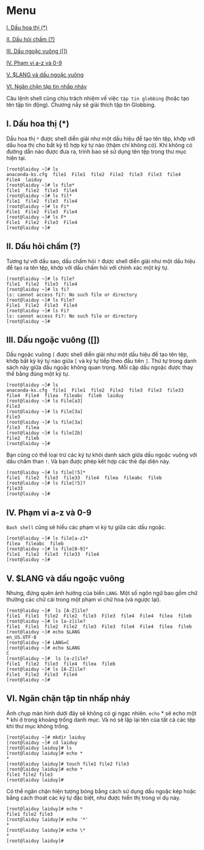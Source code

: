 # Menu
[I. Dấu hoa thị (*)](#dau_hoa_thi)

[II. Dấu hỏi chấm (?)](#dau_hoi_cham)

[III. Dấu ngoặc vuông ([])](#dau_ngoac_vuong)

[IV. Phạm vi a-z và 0-9](#pham_vi)

[V. $LANG và dấu ngoặc vuông](#LANG_va_dau_ngoac_vuong)

[VI. Ngăn chặn tập tin nhấp nháy](#ngan_chan_tap_tin_nhap_nhay)


Câu lệnh shell cũng chịu trách nhiệm về việc `tập tin globbing` (hoặc tạo tên tập tin động). Chương nầy sẽ giải thích tập tin Globbing.

<a name="dau_hoa_thi"></a>

## I. Dấu hoa thị (*)
Dấu hoa thị `*` được shell diễn giải như một dấu hiệu để tạo tên tệp, khớp với dấu hoa thị cho bất kỳ tổ hợp ký tự nào (thậm chí không có). Khi không có đường dẫn nào được đưa ra, trình bao sẽ sử dụng tên tệp trong thư mục hiện tại.
```
[root@laiduy ~]# ls
anaconda-ks.cfg  file1  File1  file2  File2  file3  File3  file4  File4  laiduy
[root@laiduy ~]# ls file*
file1  file2  file3  file4
[root@laiduy ~]# ls fil*
file1  file2  file3  file4
[root@laiduy ~]# ls Fi*
File1  File2  File3  File4
[root@laiduy ~]# ls F*
File1  File2  File3  File4
[root@laiduy ~]#
```

<a name="dau_hoi_cham"></a>

## II. Dấu hỏi chấm (?)
Tương tự với dấu sao, dấu chấm hỏi `?` được shell diễn giải như một dấu hiệu để tạo ra tên tệp, khớp với dấu chấm hỏi với chính xác một ký tự.
```
[root@laiduy ~]# ls file?
file1  file2  file3  file4
[root@laiduy ~]# ls fi?
ls: cannot access fi?: No such file or directory
[root@laiduy ~]# ls File?
File1  File2  File3  File4
[root@laiduy ~]# ls Fi?
ls: cannot access Fi?: No such file or directory
[root@laiduy ~]#
```

<a name="dau_ngoac_vuong"></a>

## III. Dấu ngoặc vuông ([])
Dấu ngoặc vuông `[` được shell diễn giải như một dấu hiệu để tạo tên tệp, khớp bất kỳ ký tự nào giữa `[` và ký tự tiếp theo đầu tiên `]`. Thứ tự trong danh sách này giữa dấu ngoặc không quan trọng. Mỗi cặp dấu ngoặc được thay thế bằng đúng một ký tự.
```
[root@laiduy ~]# ls
anaconda-ks.cfg  file1  File1  file2  File2  file3  File3  file33  file4  File4  filea  fileabc  fileb  laiduy
[root@laiduy ~]# ls File[a3]
File3
[root@laiduy ~]# ls File[3a]
File3
[root@laiduy ~]# ls file[3a]
file3  filea
[root@laiduy ~]# ls file[2b]
file2  fileb
[root@laiduy ~]#
```

Bạn cũng có thể loại trừ các ký tự khỏi danh sách giữa dấu ngoặc vuông với dấu chấm than `!`. Và bạn được phép kết hợp các thẻ đại diện này.
```
[root@laiduy ~]# ls file[!5]*
file1  file2  file3  file33  file4  filea  fileabc  fileb
[root@laiduy ~]# ls file[!5]?
file33
[root@laiduy ~]#
```

<a name="pham_vi"></a>

## IV. Phạm vi a-z và 0-9
`Bash shell` cũng sẽ hiểu các phạm vi ký tự giữa các dấu ngoặc.
```
[root@laiduy ~]# ls file[a-z]*
filea  fileabc  fileb
[root@laiduy ~]# ls file[0-9]*
file1  file2  file3  file33  file4
[root@laiduy ~]#
```

<a name="LANG_va_dau_ngoac_vuong"></a>

## V. $LANG và dấu ngoặc vuông
Nhưng, đừng quên ảnh hưởng của biến `LANG`. Một số ngôn ngữ bao gồm chữ thường các chữ cái trong một phạm vi chữ hoa (và ngược lại).
```
[root@laiduy ~]#  ls [A-Z]ile?
file1  File1  file2  File2  file3  File3  file4  File4  filea  fileb
[root@laiduy ~]# ls [a-z]ile?
file1  File1  file2  File2  file3  File3  file4  File4  filea  fileb
[root@laiduy ~]# echo $LANG
en_US.UTF-8
[root@laiduy ~]# LANG=C
[root@laiduy ~]# echo $LANG
C
[root@laiduy ~]#  ls [a-z]ile?
file1  file2  file3  file4  filea  fileb
[root@laiduy ~]# ls [A-Z]ile?
File1  File2  File3  File4
[root@laiduy ~]#
```

<a name="ngan_chan_tap_tin_nhap_nhay"></a>

## VI. Ngăn chặn tập tin nhấp nháy
Ảnh chụp màn hình dưới đây sẽ không có gì ngạc nhiên. `echo` * sẽ echo một * khi ở trong khoảng trống danh mục. Và nó sẽ lặp lại tên của tất cả các tệp khi thư mục không trống.
```
[root@laiduy ~]# mkdir laiduy
[root@laiduy ~]# cd laiduy
[root@laiduy laiduy]# ls
[root@laiduy laiduy]# echo *
*
[root@laiduy laiduy]# touch file1 file2 file3
[root@laiduy laiduy]# echo *
file1 file2 file3
[root@laiduy laiduy]# 
```

Có thể ngăn chặn hiện tượng bóng bằng cách sử dụng dấu ngoặc kép hoặc bằng cách thoát các ký tự đặc biệt, như được hiển thị trong ví dụ này.
```
[root@laiduy laiduy]# echo *
file1 file2 file3
[root@laiduy laiduy]# echo '*'
*
[root@laiduy laiduy]# echo \*
*
[root@laiduy laiduy]#
```






































